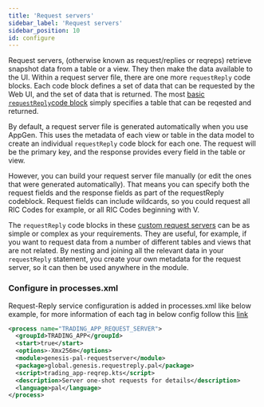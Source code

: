 ```yaml
---
title: 'Request servers'
sidebar_label: 'Request servers'
sidebar_position: 10
id: configure
---
```


Request servers, (otherwise known as request/replies or reqreps) retrieve snapshot data from a table or a view. They then make the data available to the UI.
Within a request server file, there are one  more `requestReply` code blocks. Each code block defines a set of data that can be requested by the Web UI, and the set of data that is returned. The most [basic `requestReply`code block](/creating-applications/defining-your-application/user-interface/request-servers/reference/#basic-definition) simply specifies a table that can be reqested and returned.

By default, a request server file is generated automatically when you use AppGen. This uses the metadata of each view or table in the data model to create an individual `requestReply` code block for each one. The request will be the primary key, and the response provides every field in the table or view.

However, you can build your request server file manually (or edit the ones that were generated automatically).
That means you can specify both the request fields and the response fields as part of the requestReply codeblock. Request fields can include wildcards, so you could request all RIC Codes for example, or all RIC Codes beginning with V.

The `requestReply` code blocks in these [custom request servers](/creating-applications/defining-your-application/user-interface/request-servers/custom/) can be as simple or complex as your requirements. They are useful, for example, if you want to request data from a number of different tables and views that are not related. By nesting and joining all the relevant data in your `requestReply` statement, you create your own metadata for the request server, so it can then be used anywhere in the module.

### Configure in processes.xml

Request-Reply service configuration is added in processes.xml like below example, for more information of each tag in below config follow this [link](/creating-applications/configure-runtime/processes-xml)

```xml
<process name="TRADING_APP_REQUEST_SERVER">
  <groupId>TRADING_APP</groupId>
  <start>true</start>
  <options>-Xmx256m</options>
  <module>genesis-pal-requestserver</module>
  <package>global.genesis.requestreply.pal</package>
  <script>trading_app-reqrep.kts</script>
  <description>Server one-shot requests for details</description>
  <language>pal</language>
</process>
```